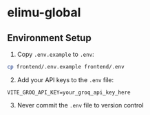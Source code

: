 # elimu-global

## Environment Setup

1. Copy `.env.example` to `.env`:
```bash
cp frontend/.env.example frontend/.env
```

2. Add your API keys to the `.env` file:
```env
VITE_GROQ_API_KEY=your_groq_api_key_here
```

3. Never commit the `.env` file to version control